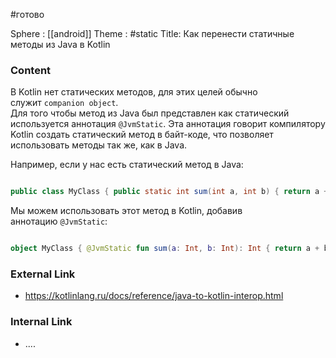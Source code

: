 #готово 

Sphere : [[android]]
Theme : #static
Title: Как перенести статичные методы из Java в Kotlin

### Content
В Kotlin нет статических методов, для этих целей обычно служит `companion object`.  
Для того чтобы метод из Java был представлен как статический используется аннотация `@JvmStatic`. Эта аннотация говорит компилятору Kotlin создать статический метод в байт-коде, что позволяет использовать методы так же, как в Java.

Например, если у нас есть статический метод в Java:
```java

public class MyClass { public static int sum(int a, int b) { return a + b; } }
```

Мы можем использовать этот метод в Kotlin, добавив аннотацию `@JvmStatic`:
```kotlin

object MyClass { @JvmStatic fun sum(a: Int, b: Int): Int { return a + b } }

```

### External Link

- https://kotlinlang.ru/docs/reference/java-to-kotlin-interop.html

### Internal Link

- ....